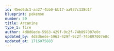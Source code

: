 ```yaml
---
id: 45ed6dc1-aa27-4bb0-bb17-aa937c138d1f
blueprint: pokemon
number: 59
title: Arcanine
type_1: fire
author: 4d8d6ede-5963-429f-9c2f-74b897007e0c
updated_by: 4d8d6ede-5963-429f-9c2f-74b897007e0c
updated_at: 1716075883
---
```

